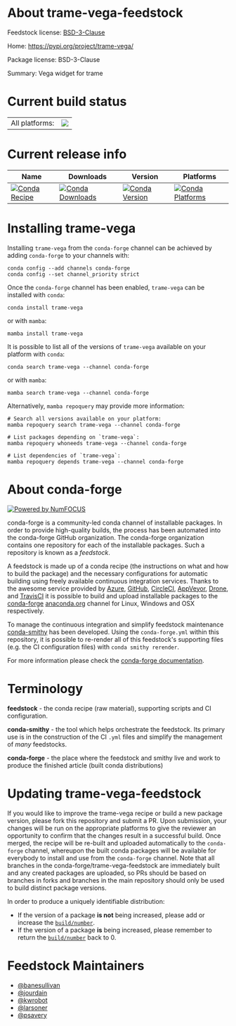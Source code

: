 About trame-vega-feedstock
==========================

Feedstock license: [BSD-3-Clause](https://github.com/conda-forge/trame-vega-feedstock/blob/main/LICENSE.txt)

Home: https://pypi.org/project/trame-vega/

Package license: BSD-3-Clause

Summary: Vega widget for trame

Current build status
====================


<table><tr><td>All platforms:</td>
    <td>
      <a href="https://dev.azure.com/conda-forge/feedstock-builds/_build/latest?definitionId=18603&branchName=main">
        <img src="https://dev.azure.com/conda-forge/feedstock-builds/_apis/build/status/trame-vega-feedstock?branchName=main">
      </a>
    </td>
  </tr>
</table>

Current release info
====================

| Name | Downloads | Version | Platforms |
| --- | --- | --- | --- |
| [![Conda Recipe](https://img.shields.io/badge/recipe-trame--vega-green.svg)](https://anaconda.org/conda-forge/trame-vega) | [![Conda Downloads](https://img.shields.io/conda/dn/conda-forge/trame-vega.svg)](https://anaconda.org/conda-forge/trame-vega) | [![Conda Version](https://img.shields.io/conda/vn/conda-forge/trame-vega.svg)](https://anaconda.org/conda-forge/trame-vega) | [![Conda Platforms](https://img.shields.io/conda/pn/conda-forge/trame-vega.svg)](https://anaconda.org/conda-forge/trame-vega) |

Installing trame-vega
=====================

Installing `trame-vega` from the `conda-forge` channel can be achieved by adding `conda-forge` to your channels with:

```
conda config --add channels conda-forge
conda config --set channel_priority strict
```

Once the `conda-forge` channel has been enabled, `trame-vega` can be installed with `conda`:

```
conda install trame-vega
```

or with `mamba`:

```
mamba install trame-vega
```

It is possible to list all of the versions of `trame-vega` available on your platform with `conda`:

```
conda search trame-vega --channel conda-forge
```

or with `mamba`:

```
mamba search trame-vega --channel conda-forge
```

Alternatively, `mamba repoquery` may provide more information:

```
# Search all versions available on your platform:
mamba repoquery search trame-vega --channel conda-forge

# List packages depending on `trame-vega`:
mamba repoquery whoneeds trame-vega --channel conda-forge

# List dependencies of `trame-vega`:
mamba repoquery depends trame-vega --channel conda-forge
```


About conda-forge
=================

[![Powered by
NumFOCUS](https://img.shields.io/badge/powered%20by-NumFOCUS-orange.svg?style=flat&colorA=E1523D&colorB=007D8A)](https://numfocus.org)

conda-forge is a community-led conda channel of installable packages.
In order to provide high-quality builds, the process has been automated into the
conda-forge GitHub organization. The conda-forge organization contains one repository
for each of the installable packages. Such a repository is known as a *feedstock*.

A feedstock is made up of a conda recipe (the instructions on what and how to build
the package) and the necessary configurations for automatic building using freely
available continuous integration services. Thanks to the awesome service provided by
[Azure](https://azure.microsoft.com/en-us/services/devops/), [GitHub](https://github.com/),
[CircleCI](https://circleci.com/), [AppVeyor](https://www.appveyor.com/),
[Drone](https://cloud.drone.io/welcome), and [TravisCI](https://travis-ci.com/)
it is possible to build and upload installable packages to the
[conda-forge](https://anaconda.org/conda-forge) [anaconda.org](https://anaconda.org/)
channel for Linux, Windows and OSX respectively.

To manage the continuous integration and simplify feedstock maintenance
[conda-smithy](https://github.com/conda-forge/conda-smithy) has been developed.
Using the ``conda-forge.yml`` within this repository, it is possible to re-render all of
this feedstock's supporting files (e.g. the CI configuration files) with ``conda smithy rerender``.

For more information please check the [conda-forge documentation](https://conda-forge.org/docs/).

Terminology
===========

**feedstock** - the conda recipe (raw material), supporting scripts and CI configuration.

**conda-smithy** - the tool which helps orchestrate the feedstock.
                   Its primary use is in the construction of the CI ``.yml`` files
                   and simplify the management of *many* feedstocks.

**conda-forge** - the place where the feedstock and smithy live and work to
                  produce the finished article (built conda distributions)


Updating trame-vega-feedstock
=============================

If you would like to improve the trame-vega recipe or build a new
package version, please fork this repository and submit a PR. Upon submission,
your changes will be run on the appropriate platforms to give the reviewer an
opportunity to confirm that the changes result in a successful build. Once
merged, the recipe will be re-built and uploaded automatically to the
`conda-forge` channel, whereupon the built conda packages will be available for
everybody to install and use from the `conda-forge` channel.
Note that all branches in the conda-forge/trame-vega-feedstock are
immediately built and any created packages are uploaded, so PRs should be based
on branches in forks and branches in the main repository should only be used to
build distinct package versions.

In order to produce a uniquely identifiable distribution:
 * If the version of a package **is not** being increased, please add or increase
   the [``build/number``](https://docs.conda.io/projects/conda-build/en/latest/resources/define-metadata.html#build-number-and-string).
 * If the version of a package **is** being increased, please remember to return
   the [``build/number``](https://docs.conda.io/projects/conda-build/en/latest/resources/define-metadata.html#build-number-and-string)
   back to 0.

Feedstock Maintainers
=====================

* [@banesullivan](https://github.com/banesullivan/)
* [@jourdain](https://github.com/jourdain/)
* [@kwrobot](https://github.com/kwrobot/)
* [@larsoner](https://github.com/larsoner/)
* [@psavery](https://github.com/psavery/)

